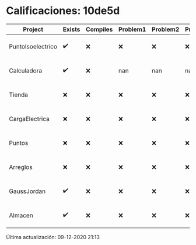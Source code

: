 # Calificaciones: 10de5d
|Project|Exists|Compiles|Problem1|Problem2|Problem3|Extra|Grade|CommitHash|CommitDate|CheckDate|DueDate|Comments|
|-|-|-|-|-|-|-|-|-|-|-|-|-|
|PuntoIsoelectrico|✔️|❌|❌|❌|❌|❌|5.0|63db1104ea9c06ae5975efe2efdced65a6e0c113|30-11-2020 11:09:57|30-11-2020 21:11:31|26-11-2020 21:00:00|Tu código no compila|
|Calculadora|✔️|❌|nan|nan|nan|nan|nan|df7065bbf9b18a3695f3a13a35adb6f2e58ff779|26-10-2020 23:50:20|27-10-2020 21:02:08|15-10-2020 21:00:00|Tu código no compila|
|Tienda|❌|❌|❌|❌|❌|❌|5.0|nan|nan|09-12-2020 21:13:11|11-12-2020 21:00:00|No se encontró el archivo en PracticasComputacionI/Tienda/Almacen.cpp|
|CargaElectrica|❌|❌|❌|❌|❌|❌|5.0|nan|nan|09-12-2020 21:13:09|19-11-2020 21:00:00|No se encontró el archivo en PracticasComputacionI/CargaElectrica/CargaElectrica.cpp|
|Puntos|❌|❌|❌|❌|❌|❌|5.0|nan|nan|09-12-2020 21:13:08|05-11-2020 21:00:00|No se encontró el archivo en PracticasComputacionI/Puntos/Punto.cpp|
|Arreglos|❌|❌|❌|❌|❌|❌|5.0|nan|nan|09-12-2020 21:13:06|22-10-2020 21:00:00|No se encontró el archivo en PracticasComputacionI/Arreglos/Arreglos.cpp|
|GaussJordan|✔️|❌|❌|❌|❌|❌|5.0|3404e4e9d3859b54fef1896a8cdd236f07fb2c3c|03-11-2020 07:37:22|03-11-2020 21:30:17|19-11-2020 21:00:00|Tu código no compila|
|Almacen|✔️|❌|❌|❌|❌|❌|5.0|1fc6ff17df38cda66703753c61cc1607017de58e|01-12-2020 21:13:05|02-12-2020 21:00:16|04-12-2020 21:00:00|Tu código no compila|

Última actualización: 09-12-2020 21:13